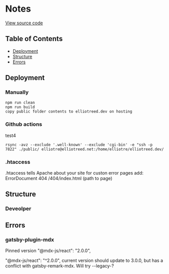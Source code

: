 # Notes

[View source code](https://github.com/elliotreed/elliotreed_client)

## Table of Contents

- [Deployment](#deployment)
- [Structure](#structure)
- [Errors](#errors)

## Deployment

### Manually

    npm run clean
    npm run build
    copy public folder contents to elliotreed.dev on hosting

### Github actions

test4

    rsync -avz --exclude '.well-known' --exclude 'cgi-bin' -e "ssh -p 7822" ./public/ elliotre@elliotreed.net:/home/elliotre/elliotreed.dev/

### .htaccess

.htaccess tells Apache about your site
for custon error pages add:
ErrorDocument 404 /404/index.html (path to page)

## Structure

### Deveolper

## Errors

### gatsby-plugin-mdx

Pinned version "@mdx-js/react": "2.0.0",

"@mdx-js/react": "^2.0.0",
current version should update to 3.0.0, but has a conflict with gatsby-remark-mdx. Will try --legacy-?
